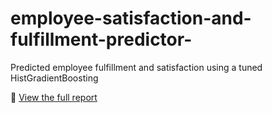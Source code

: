 # employee-satisfaction-and-fulfillment-predictor-
Predicted employee fulfillment and satisfaction using a tuned HistGradientBoosting

📄 [View the full report](project.pdf)

